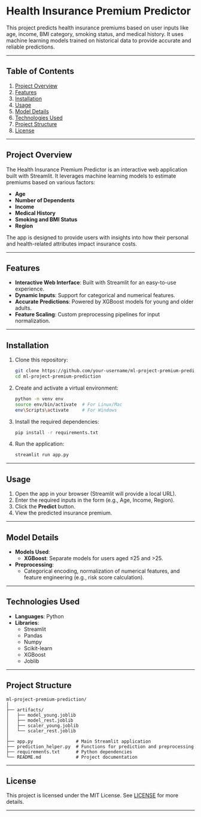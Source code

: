 # **Health Insurance Premium Predictor**

This project predicts health insurance premiums based on user inputs like age, income, BMI category, smoking status, and medical history. It uses machine learning models trained on historical data to provide accurate and reliable predictions.

---

## **Table of Contents**
1. [Project Overview](#project-overview)
2. [Features](#features)
3. [Installation](#installation)
4. [Usage](#usage)
5. [Model Details](#model-details)
6. [Technologies Used](#technologies-used)
7. [Project Structure](#project-structure)
8. [License](#license)

---

## **Project Overview**
The Health Insurance Premium Predictor is an interactive web application built with Streamlit. It leverages machine learning models to estimate premiums based on various factors:
- **Age**
- **Number of Dependents**
- **Income**
- **Medical History**
- **Smoking and BMI Status**
- **Region**

The app is designed to provide users with insights into how their personal and health-related attributes impact insurance costs.

---

## **Features**
- **Interactive Web Interface**: Built with Streamlit for an easy-to-use experience.
- **Dynamic Inputs**: Support for categorical and numerical features.
- **Accurate Predictions**: Powered by XGBoost models for young and older adults.
- **Feature Scaling**: Custom preprocessing pipelines for input normalization.

---

## **Installation**

1. Clone this repository:
   ```bash
   git clone https://github.com/your-username/ml-project-premium-prediction.git
   cd ml-project-premium-prediction
   ```

2. Create and activate a virtual environment:
   ```bash
   python -m venv env
   source env/bin/activate  # For Linux/Mac
   env\Scripts\activate     # For Windows
   ```

3. Install the required dependencies:
   ```bash
   pip install -r requirements.txt
   ```

4. Run the application:
   ```bash
   streamlit run app.py
   ```

---

## **Usage**
1. Open the app in your browser (Streamlit will provide a local URL).
2. Enter the required inputs in the form (e.g., Age, Income, Region).
3. Click the **Predict** button.
4. View the predicted insurance premium.

---

## **Model Details**
- **Models Used**:
  - **XGBoost**: Separate models for users aged ≤25 and >25.
- **Preprocessing**:
  - Categorical encoding, normalization of numerical features, and feature engineering (e.g., risk score calculation).

---

## **Technologies Used**
- **Languages**: Python
- **Libraries**:
  - Streamlit
  - Pandas
  - Numpy
  - Scikit-learn
  - XGBoost
  - Joblib

---

## **Project Structure**
```
ml-project-premium-prediction/
│
├── artifacts/
│   ├── model_young.joblib
│   ├── model_rest.joblib
│   ├── scaler_young.joblib
│   └── scaler_rest.joblib
│
├── app.py                # Main Streamlit application
├── prediction_helper.py  # Functions for prediction and preprocessing
├── requirements.txt      # Python dependencies
└── README.md             # Project documentation
```

---

## **License**
This project is licensed under the MIT License. See [LICENSE](LICENSE) for more details.

---

